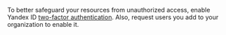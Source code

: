 To better safeguard your resources from unauthorized access, enable Yandex ID [two-factor authentication](https://yandex.com/support/passport/authorization/twofa.html). Also, request users you add to your organization to enable it.